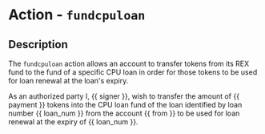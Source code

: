 # Action - `fundcpuloan`

## Description

The `fundcpuloan` action allows an account to transfer tokens from its REX fund to the fund of a specific CPU loan in order for those tokens to be used for loan renewal at the loan's expiry.

As an authorized party I, {{ signer }}, wish to transfer the amount of {{ payment }} tokens into the CPU loan fund of the loan identified by loan number {{ loan_num }} from the account {{ from }} to be used for loan renewal at the expiry of {{ loan_num }}.

